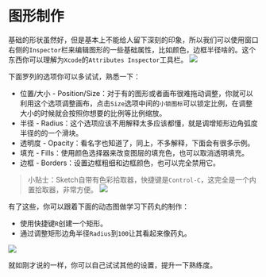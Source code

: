 # 图形制作

基础的形状虽然好，但是基本上不能给人留下深刻的印象，所以我们可以使用窗口右侧的`Inspector`栏来编辑图形的一些基础属性，比如颜色，边框半径啥的。这个东西你可以理解为`Xcode`的`Attributes Inspector`工具栏。
![](https://koenig-media.raywenderlich.com/uploads/2015/10/style-options1.png)

下面罗列的选项你可以多试试，熟悉一下：
+ 位置/大小 - Position/Size：对于有的图形或者画布很难拖动调整，你就可以利用这个选项调整画布，点击`Size`选项中间的`小锁图标`可以锁定比例，在调整大小的时候就会按照你想要的比例等比例缩放。
+ 半径 - Radius：这个选项应该不用解释太多应该都懂，就是调增矩形边角弧度半径的的一个滑块。
+ 透明度 - Opacity：看名字也知道了，同上，不多解释，下面会有很多示例。
+ 填充 - Fills：使用颜色选择器来改变图层的填充色，也可以取消透明填充。
+ 边框 - Borders：设置边框粗细和边框颜色，也可以完全禁用它。

>小贴士：Sketch自带有色彩拾取器，快捷键是`Control-C`，这完全是一个内置拾取器，非常方便。
![](https://koenig-media.raywenderlich.com/uploads/2015/10/color-picker.png)

有了这些，你可以跟着下面的动态图做学习下药丸的制作：
+ 使用快捷键`R`创建一个矩形。
+ 通过调整矩形边角半径`Radius`到`100`让其看起来像药丸。

![](https://koenig-media.raywenderlich.com/uploads/2015/10/pill-shape.gif)

就如刚才说的一样，你可以自己试试其他的设置，提升一下熟练度。
